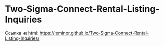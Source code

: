 # Two-Sigma-Connect-Rental-Listing-Inquiries
Ссылка на html: https://reminor.github.io/Two-Sigma-Connect-Rental-Listing-Inquiries/

